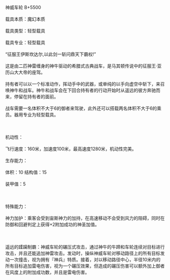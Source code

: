 <title>神威车轮</title>
<meta name="GENERATOR" content="WinCHM">
<meta http-equiv="Content-Type" content="text/html; charset=gb2312">
<br>神威车轮 B+5500 
<br> 
<br> 载具本质：魔幻本质
<br> 
<br> 载具类型：轻型载具 
<br> 
<br> 载具专业：轻型载具
<br> 
<br> “征服王伊斯坎达尔,以此剑一斩问鼎天下霸权!” 
<br> 
<br> 这是由二匹神雷缠身的神牛驱动的希腊式古典战车，是马其顿传说中的征服王·亚历山大大帝的座驾。 
<br> 
<br> 持有者可以以一个标准动作，挥动手中的武器，或单纯的以手向虚空中斩下，来召唤神牛和战车。神牛和战车会在下回合持有者的行动开始时从遥远的彼方奔驰而来，停留在持有者的面前。 
<br> 
<br> 战车需要一名体积不大于6的御者来驾驶，此外还可以搭载两名体积不大于6的乘员。器用专业为轻型载具。 
<br> 
<br> 
<br> 
<br> 机动性： 
<br> 
<br> 飞行速度：160米，加速度100米，最高速度1280米，机动性完美。 
<br> 
<br> 生存能力： 
<br> 
<br> 体积：10 结构值：15 
<br> 
<br> 装甲值：5 
<br> 
<br> 
<br> 
<br> 特殊能力： 
<br> 
<br> 神力加护：乘客会受到宙斯神力的加持，在高速移动不会受到风力的阻碍，同时在防御和回避判定上获得+2附加成功的神圣加值。 
<br> 
<br> 
<br> 
<br> 遥远的蹂躏制霸：神威车轮的碾压式攻击，通过神牛的牛蹄和车轮连续对目标进行攻击，并且还能追加神雷攻击。发动时，操纵神威车轮对移动路径上的所有目标发动一次撞击，视为拥有『神兵』特质。接着，对以移动路径中心，半径10米内的所有目标追加雷电伤害，视为一个碾压效果，但造成的碾压伤害可以额外加上御者在风度上的附加成功数，并且是雷电伤害。